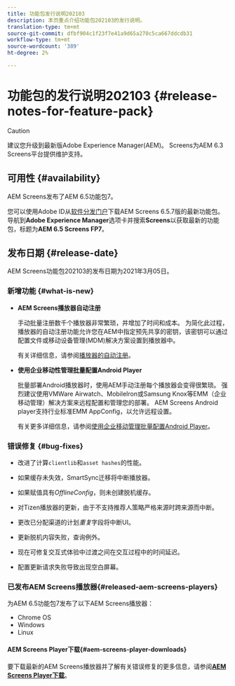 ```yaml
---
title: 功能包发行说明202103
description: 本页重点介绍功能包202103的发行说明。
translation-type: tm+mt
source-git-commit: dfbf904c1f23f7e41a9d65a270c5ca667ddcdb31
workflow-type: tm+mt
source-wordcount: '389'
ht-degree: 2%

---
```



# 功能包的发行说明202103 {#release-notes-for-feature-pack}

>[!CAUTION]
>建议您升级到最新版Adobe Experience Manager(AEM)。 Screens为AEM 6.3 Screens平台提供维护支持。

## 可用性 {#availability}

AEM Screens发布了AEM 6.5功能包7。

您可以使用Adobe ID从[软件分发门户](https://experience.adobe.com/#/downloads/content/software-distribution/en/aem.html)下载AEM Screens 6.5.7版的最新功能包。 导航到&#x200B;**Adobe Experience Manager**&#x200B;选项卡并搜索&#x200B;**Screens**&#x200B;以获取最新的功能包，标题为&#x200B;**AEM 6.5 Screens FP7**。

## 发布日期 {#release-date}

AEM Screens功能包202103的发布日期为2021年3月05日。

### 新增功能 {#what-is-new}

* **AEM Screens播放器自动注册**

   手动批量注册数千个播放器非常繁琐，并增加了时间和成本。 为简化此过程，播放器的自动注册功能允许您在AEM中指定预先共享的密钥，该密钥可以通过配置文件或移动设备管理(MDM)解决方案设置到播放器中。

   有关详细信息，请参阅[播放器的自动注册](/help/user-guide/auto-registration-players.md)。


* **使用企业移动性管理批量配置Android Player**

   批量部署Android播放器时，使用AEM手动注册每个播放器会变得很繁琐。 强烈建议使用VMWare Airwatch、MobileIron或Samsung Knox等EMM（企业移动管理）解决方案来远程配置和管理您的部署。 AEM Screens Android player支持行业标准EMM AppConfig，以允许远程设置。

   有关更多详细信息，请参阅[使用企业移动管理批量配置Android Player](/help/user-guide/using-emm-bulkprovision-android-player.md)。


### 错误修复 {#bug-fixes}

* 改进了计算`clientlib`和`asset hashes`的性能。

* 如果缓存未失效，SmartSync迁移将中断播放器。

* 如果赋值具有&#x200B;*OfflineConfig*，则未创建脱机缓存。

* 对Tizen播放器的更新，由于不支持推荐人策略严格来源时跨来源而中断。

* 更改已分配渠道的计划&#x200B;*重复*&#x200B;字段将中断UI。

* 更新脱机内容失败，查询例外。

* 现在可修复交互式体验中过渡之间在交互过程中的时间延迟。

* 配置更新请求失败导致出现空白屏幕。

### 已发布AEM Screens播放器{#released-aem-screens-players}

为AEM 6.5功能包7发布了以下AEM Screens播放器：

* Chrome OS
* Windows
* Linux

#### AEM Screens Player下载{#aem-screens-player-downloads}

要下载最新的AEM Screens播放器并了解有关错误修复的更多信息，请参阅&#x200B;**[AEM Screens Player下载](https://download.macromedia.com/screens/index.html)**。
